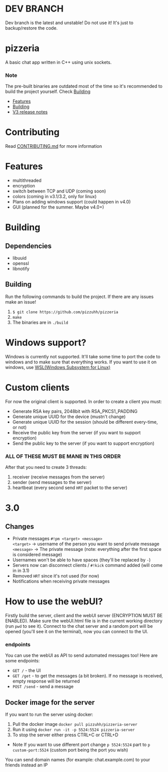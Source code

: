 # DEV BRANCH
Dev branch is the latest and unstable! Do not use it! It's just to backup/restore the code.
# pizzeria
A basic chat app written in C++ using unix sockets. 
### Note
The pre-built binaries are outdated most of the time so it's recommended to build the project yourself. Check [Building](#Building)
- [Features](#features)
- [Building](#building)
- [V3 release notes](#30)

# Contributing
Read [CONTRIBUTING.md](CONTRIBUTING.md) for more information
# Features
- multithreaded
- encryption
- switch between TCP and UDP (coming soon)
- colors (coming in v3.1/3.2, only for linux)
- Plans on adding windows support (could happen in v4.0)
- GUI (planned for the summer. Maybe v4.0+)


# Building
## Dependencies
- libuuid
- openssl
- libnotify
## Building
Run the following commands to build the project. If there are any issues make an issue!
1. `$ git clone https://github.com/pizzuhh/pizzeria`
2. `make`
3. The binaries are in `./build`

# Windows support?
Windows is currently not supported. It'll take some time to port the code to windows and to make sure that everything works. If you want to use it on windows, use [WSL(Windows Subsystem for Linux)](https://learn.microsoft.com/en-us/windows/wsl/)

# Custom clients
For now the original client is supported. In order to create a client you must:
- Generate RSA key pairs, 2048bit with RSA_PKCS1_PADDING
- Generate unique UUID for the device (mustn't change)
- Generate unique UUID for the session (should be different every-time, or not)
- Receive the public key from the server (if you want to support encryption)
- Send the public key to the server (if you want to support encryption)
### ALL OF THESE MUST BE MANE IN THIS ORDER
After that you need to create 3 threads:
1. receiver (receive messages from the server)
2. sender (send messages to the server)
3. heartbeat (every second send `HRT` packet to the server)

# 3.0
## Changes
- Private messages `#!pm <target> <message>`<br>
`<target>` -> username of the person you want to send private message
`<message>` -> The private message (note: everything after the first space is considered message)
- Usernames won't be able to have spaces (they'll be replaced by `-`)
- Servers now can disconnect clients / `#!kick` command added (will come in in 3.1)
- Removed `HRT` since it's not used (for now)
- Notifications when receiving private messages

# How to use the webUI?
Firstly build the server, client and the webUI server (ENCRYPTION MUST BE ENABLED). Make sure the webUI.html file is in the current working directory (run `pwd` to see it). Connect to the chat server and a random port will be opened (you'll see it on the terminal), now you can connect to the UI.
### endpoints
You can use the webUI as API to send automated messages too! Here are some endpoints:
- ``GET /`` - the UI
- ``GET /get`` - to get the messages (a bit broken). If no message is received, empty response will be returned
- ``POST /send`` - send a message
## Docker image for the server
If you want to run the server using docker:
1. Pull the docker image `docker pull pizzuhh/pizzeria-server`
2. Run it using `docker run -it -p 5524:5524 pizzeria-server`
3. To stop the server either press CTRL+C or CTRL+D
- Note
If you want to use different port change `p 5524:5524` part to `p custom-port:5524` (custom port being the port you wish)

You can send domain names (for example: chat.example.com) to your friends instead an IP
